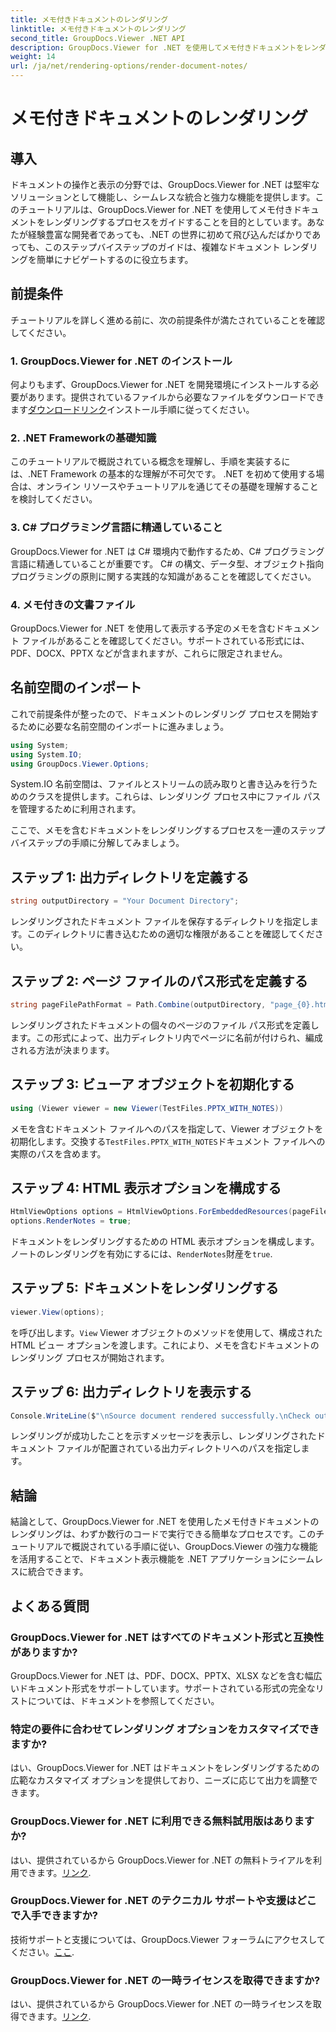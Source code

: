 ```yaml
---
title: メモ付きドキュメントのレンダリング
linktitle: メモ付きドキュメントのレンダリング
second_title: GroupDocs.Viewer .NET API
description: GroupDocs.Viewer for .NET を使用してメモ付きドキュメントをレンダリングする方法を学びます。 .NET アプリケーションにシームレスに統合するためのステップバイステップのチュートリアル。
weight: 14
url: /ja/net/rendering-options/render-document-notes/
---
```


# メモ付きドキュメントのレンダリング

## 導入
ドキュメントの操作と表示の分野では、GroupDocs.Viewer for .NET は堅牢なソリューションとして機能し、シームレスな統合と強力な機能を提供します。このチュートリアルは、GroupDocs.Viewer for .NET を使用してメモ付きドキュメントをレンダリングするプロセスをガイドすることを目的としています。あなたが経験豊富な開発者であっても、.NET の世界に初めて飛び込んだばかりであっても、このステップバイステップのガイドは、複雑なドキュメント レンダリングを簡単にナビゲートするのに役立ちます。
## 前提条件
チュートリアルを詳しく進める前に、次の前提条件が満たされていることを確認してください。
### 1. GroupDocs.Viewer for .NET のインストール
何よりもまず、GroupDocs.Viewer for .NET を開発環境にインストールする必要があります。提供されているファイルから必要なファイルをダウンロードできます[ダウンロードリンク](https://releases.groupdocs.com/viewer/net/)インストール手順に従ってください。
### 2. .NET Frameworkの基礎知識
このチュートリアルで概説されている概念を理解し、手順を実装するには、.NET Framework の基本的な理解が不可欠です。 .NET を初めて使用する場合は、オンライン リソースやチュートリアルを通じてその基礎を理解することを検討してください。
### 3. C# プログラミング言語に精通していること
GroupDocs.Viewer for .NET は C# 環境内で動作するため、C# プログラミング言語に精通していることが重要です。 C# の構文、データ型、オブジェクト指向プログラミングの原則に関する実践的な知識があることを確認してください。
### 4. メモ付きの文書ファイル
GroupDocs.Viewer for .NET を使用して表示する予定のメモを含むドキュメント ファイルがあることを確認してください。サポートされている形式には、PDF、DOCX、PPTX などが含まれますが、これらに限定されません。

## 名前空間のインポート
これで前提条件が整ったので、ドキュメントのレンダリング プロセスを開始するために必要な名前空間のインポートに進みましょう。

```csharp
using System;
using System.IO;
using GroupDocs.Viewer.Options;
```
System.IO 名前空間は、ファイルとストリームの読み取りと書き込みを行うためのクラスを提供します。これらは、レンダリング プロセス中にファイル パスを管理するために利用されます。

ここで、メモを含むドキュメントをレンダリングするプロセスを一連のステップバイステップの手順に分解してみましょう。
## ステップ 1: 出力ディレクトリを定義する
```csharp
string outputDirectory = "Your Document Directory";
```
レンダリングされたドキュメント ファイルを保存するディレクトリを指定します。このディレクトリに書き込むための適切な権限があることを確認してください。
## ステップ 2: ページ ファイルのパス形式を定義する
```csharp
string pageFilePathFormat = Path.Combine(outputDirectory, "page_{0}.html");
```
レンダリングされたドキュメントの個々のページのファイル パス形式を定義します。この形式によって、出力ディレクトリ内でページに名前が付けられ、編成される方法が決まります。
## ステップ 3: ビューア オブジェクトを初期化する
```csharp
using (Viewer viewer = new Viewer(TestFiles.PPTX_WITH_NOTES))
```
メモを含むドキュメント ファイルへのパスを指定して、Viewer オブジェクトを初期化します。交換する`TestFiles.PPTX_WITH_NOTES`ドキュメント ファイルへの実際のパスを含めます。
## ステップ 4: HTML 表示オプションを構成する
```csharp
HtmlViewOptions options = HtmlViewOptions.ForEmbeddedResources(pageFilePathFormat);
options.RenderNotes = true;
```
ドキュメントをレンダリングするための HTML 表示オプションを構成します。ノートのレンダリングを有効にするには、`RenderNotes`財産を`true`.
## ステップ 5: ドキュメントをレンダリングする
```csharp
viewer.View(options);
```
を呼び出します。`View` Viewer オブジェクトのメソッドを使用して、構成された HTML ビュー オプションを渡します。これにより、メモを含むドキュメントのレンダリング プロセスが開始されます。
## ステップ 6: 出力ディレクトリを表示する
```csharp
Console.WriteLine($"\nSource document rendered successfully.\nCheck output in {outputDirectory}.");
```
レンダリングが成功したことを示すメッセージを表示し、レンダリングされたドキュメント ファイルが配置されている出力ディレクトリへのパスを指定します。

## 結論
結論として、GroupDocs.Viewer for .NET を使用したメモ付きドキュメントのレンダリングは、わずか数行のコードで実行できる簡単なプロセスです。このチュートリアルで概説されている手順に従い、GroupDocs.Viewer の強力な機能を活用することで、ドキュメント表示機能を .NET アプリケーションにシームレスに統合できます。
## よくある質問
### GroupDocs.Viewer for .NET はすべてのドキュメント形式と互換性がありますか?
GroupDocs.Viewer for .NET は、PDF、DOCX、PPTX、XLSX などを含む幅広いドキュメント形式をサポートしています。サポートされている形式の完全なリストについては、ドキュメントを参照してください。
### 特定の要件に合わせてレンダリング オプションをカスタマイズできますか?
はい、GroupDocs.Viewer for .NET はドキュメントをレンダリングするための広範なカスタマイズ オプションを提供しており、ニーズに応じて出力を調整できます。
### GroupDocs.Viewer for .NET に利用できる無料試用版はありますか?
はい、提供されているから GroupDocs.Viewer for .NET の無料トライアルを利用できます。[リンク](https://releases.groupdocs.com/).
### GroupDocs.Viewer for .NET のテクニカル サポートや支援はどこで入手できますか?
技術サポートと支援については、GroupDocs.Viewer フォーラムにアクセスしてください。[ここ](https://forum.groupdocs.com/c/viewer/9).
### GroupDocs.Viewer for .NET の一時ライセンスを取得できますか?
はい、提供されているから GroupDocs.Viewer for .NET の一時ライセンスを取得できます。[リンク](https://purchase.groupdocs.com/temporary-license/).